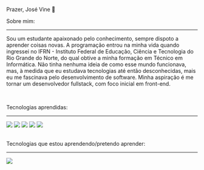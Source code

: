Prazer, José Vine 👋

Sobre mim:
<hr>
<p>Sou um estudante apaixonado pelo conhecimento, sempre dispoto a aprender coisas novas. A programação entrou na minha vida quando ingressei no IFRN - Instituto Federal de Educação, Ciência e Tecnologia do Rio Grande do Norte, do qual obtive a minha formação em Técnico em Informática. Não tinha nenhuma ideia de como esse mundo funcionava, mas, à medida que eu estudava tecnologias até então desconhecidas, mais eu me fascinava pelo desenvolvimento de software. Minha aspiração é me tornar um desenvolvedor fullstack, com foco inicial em front-end.</p>
<br>
<p>Tecnologias aprendidas:</p>
<hr>
<div>
  <img src="https://img.shields.io/badge/HTML5-E34F26?style=for-the-badge&logo=html5&logoColor=white">
  <img src="https://img.shields.io/badge/CSS3-1572B6?style=for-the-badge&logo=css3&logoColor=white">
  <img src="https://img.shields.io/badge/JavaScript-323330?style=for-the-badge&logo=javascript&logoColor=F7DF1E">
  <img src="https://img.shields.io/badge/Java-ED8B00?style=for-the-badge&logo=openjdk&logoColor=white">
  <img src="https://img.shields.io/badge/MySQL-005C84?style=for-the-badge&logo=mysql&logoColor=white">
</div>
<br>
<p>Tecnologias que estou aprendendo/pretendo aprender:</p>
<hr>
<div>
  <img src="https://img.shields.io/badge/-ReactJs-61DAFB?logo=react&logoColor=white&style=for-the-badge">
</div>
